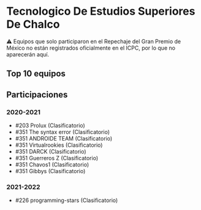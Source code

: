 # Tecnologico De Estudios Superiores De Chalco

:warning: Equipos que solo participaron en el Repechaje del Gran Premio de México no están registrados oficialmente en el ICPC, por lo que no aparecerán aquí.

## Top 10 equipos


## Participaciones

### 2020-2021

- #203 Prolux (Clasificatorio)
- #351 The syntax error (Clasificatorio)
- #351 ANDROIDE TEAM (Clasificatorio)
- #351 Virtualrookies (Clasificatorio)
- #351 DARCK (Clasificatorio)
- #351 Guerreros Z (Clasificatorio)
- #351 Chavos1 (Clasificatorio)
- #351 Gibbys (Clasificatorio)

### 2021-2022

- #226 programming-stars (Clasificatorio)



